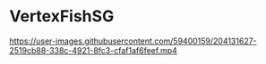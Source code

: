 # VertexFishSG

https://user-images.githubusercontent.com/59400159/204131627-2519cb88-338c-4921-8fc3-cfaf1af6feef.mp4
